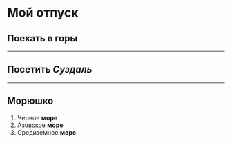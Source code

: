 # Мой отпуск

## Поехать в горы

---
## Посетить **_Суздаль_**

---
## Морюшко
1. Черное **море**
2. Азовское **море**
3. Средиземное **море**